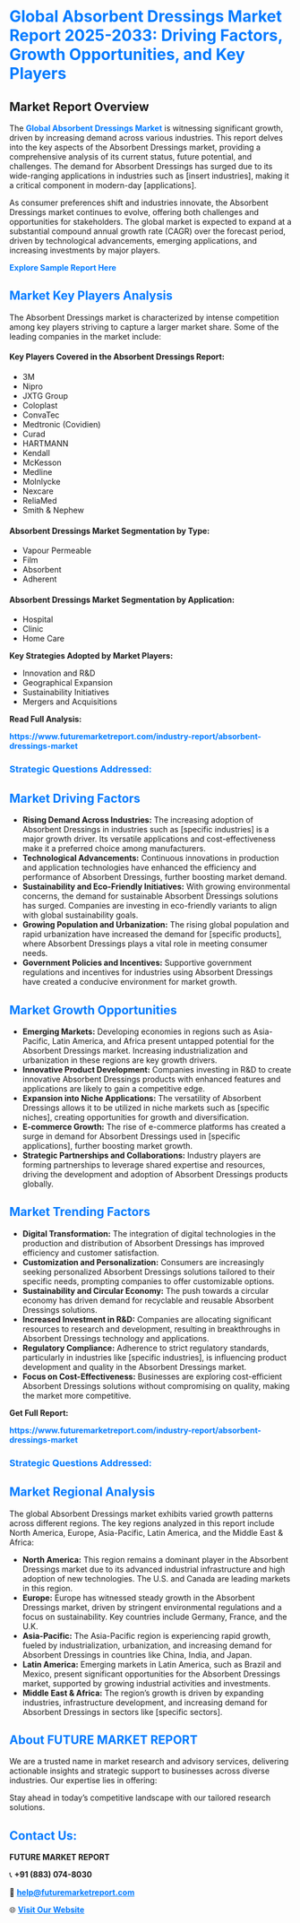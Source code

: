 <h1 style="color: #007BFF;">Global Absorbent Dressings Market Report 2025-2033: Driving Factors, Growth Opportunities, and Key Players</h1>

<section id="overview">
<h2>Market Report Overview</h2>
<p>The <a href="https://www.futuremarketreport.com/industry-report/absorbent-dressings-market" style="color: #007BFF; text-decoration: none;"><strong>Global Absorbent Dressings Market</strong></a> is witnessing significant growth, driven by increasing demand across various industries. This report delves into the key aspects of the Absorbent Dressings market, providing a comprehensive analysis of its current status, future potential, and challenges. The demand for Absorbent Dressings has surged due to its wide-ranging applications in industries such as [insert industries], making it a critical component in modern-day [applications].</p>
<p>As consumer preferences shift and industries innovate, the Absorbent Dressings market continues to evolve, offering both challenges and opportunities for stakeholders. The global market is expected to expand at a substantial compound annual growth rate (CAGR) over the forecast period, driven by technological advancements, emerging applications, and increasing investments by major players.</p>
</section>

<section id="overview">
<p><a href="https://www.futuremarketreport.com/request-sample/reportId=33936" style="color: #007BFF; text-decoration: none;"><strong>Explore Sample Report Here</strong></a></p>
</section>

<section id="key-players">
<h2 style="color: #007BFF;">Market Key Players Analysis</h2>
<p>The Absorbent Dressings market is characterized by intense competition among key players striving to capture a larger market share. Some of the leading companies in the market include:</p>
<h4>Key Players Covered in the Absorbent Dressings Report:</h4>
<ul><li>3M</li><li>Nipro</li><li>JXTG Group</li><li>Coloplast</li><li>ConvaTec</li><li>Medtronic (Covidien)</li><li>Curad</li><li>HARTMANN</li><li>Kendall</li><li>McKesson</li><li>Medline</li><li>Molnlycke</li><li>Nexcare</li><li>ReliaMed</li><li>Smith &amp; Nephew</li></ul>
<h4>Absorbent Dressings Market Segmentation by Type:</h4>
<ul><li>Vapour Permeable</li><li>Film</li><li>Absorbent</li><li>Adherent</li></ul>

<h4>Absorbent Dressings Market Segmentation by Application:</h4>
<ul><li>Hospital</li><li>Clinic</li><li>Home Care</li></ul>
<p><strong>Key Strategies Adopted by Market Players:</strong></p>
<ul>
<li>Innovation and R&D</li>
<li>Geographical Expansion</li>
<li>Sustainability Initiatives</li>
<li>Mergers and Acquisitions</li>
</ul>
</section>

<section>
<p><strong>Read Full Analysis: </strong></p><a href="https://www.futuremarketreport.com/industry-report/absorbent-dressings-market" style="color: #007BFF; text-decoration: none;"><strong>https://www.futuremarketreport.com/industry-report/absorbent-dressings-market</strong></a>
<h3 style="color: #007BFF;">Strategic Questions Addressed:</h3>
</section>

<section id="driving-factors">
<h2 style="color: #007BFF;">Market Driving Factors</h2>
<ul>
<li><strong>Rising Demand Across Industries:</strong> The increasing adoption of Absorbent Dressings in industries such as [specific industries] is a major growth driver. Its versatile applications and cost-effectiveness make it a preferred choice among manufacturers.</li>
<li><strong>Technological Advancements:</strong> Continuous innovations in production and application technologies have enhanced the efficiency and performance of Absorbent Dressings, further boosting market demand.</li>
<li><strong>Sustainability and Eco-Friendly Initiatives:</strong> With growing environmental concerns, the demand for sustainable Absorbent Dressings solutions has surged. Companies are investing in eco-friendly variants to align with global sustainability goals.</li>
<li><strong>Growing Population and Urbanization:</strong> The rising global population and rapid urbanization have increased the demand for [specific products], where Absorbent Dressings plays a vital role in meeting consumer needs.</li>
<li><strong>Government Policies and Incentives:</strong> Supportive government regulations and incentives for industries using Absorbent Dressings have created a conducive environment for market growth.</li>
</ul>
</section>

<section id="growth-opportunities">
<h2 style="color: #007BFF;">Market Growth Opportunities</h2>
<ul>
<li><strong>Emerging Markets:</strong> Developing economies in regions such as Asia-Pacific, Latin America, and Africa present untapped potential for the Absorbent Dressings market. Increasing industrialization and urbanization in these regions are key growth drivers.</li>
<li><strong>Innovative Product Development:</strong> Companies investing in R&D to create innovative Absorbent Dressings products with enhanced features and applications are likely to gain a competitive edge.</li>
<li><strong>Expansion into Niche Applications:</strong> The versatility of Absorbent Dressings allows it to be utilized in niche markets such as [specific niches], creating opportunities for growth and diversification.</li>
<li><strong>E-commerce Growth:</strong> The rise of e-commerce platforms has created a surge in demand for Absorbent Dressings used in [specific applications], further boosting market growth.</li>
<li><strong>Strategic Partnerships and Collaborations:</strong> Industry players are forming partnerships to leverage shared expertise and resources, driving the development and adoption of Absorbent Dressings products globally.</li>
</ul>
</section>

<section id="trending-factors">
<h2 style="color: #007BFF;">Market Trending Factors</h2>
<ul>
<li><strong>Digital Transformation:</strong> The integration of digital technologies in the production and distribution of Absorbent Dressings has improved efficiency and customer satisfaction.</li>
<li><strong>Customization and Personalization:</strong> Consumers are increasingly seeking personalized Absorbent Dressings solutions tailored to their specific needs, prompting companies to offer customizable options.</li>
<li><strong>Sustainability and Circular Economy:</strong> The push towards a circular economy has driven demand for recyclable and reusable Absorbent Dressings solutions.</li>
<li><strong>Increased Investment in R&D:</strong> Companies are allocating significant resources to research and development, resulting in breakthroughs in Absorbent Dressings technology and applications.</li>
<li><strong>Regulatory Compliance:</strong> Adherence to strict regulatory standards, particularly in industries like [specific industries], is influencing product development and quality in the Absorbent Dressings market.</li>
<li><strong>Focus on Cost-Effectiveness:</strong> Businesses are exploring cost-efficient Absorbent Dressings solutions without compromising on quality, making the market more competitive.</li>
</ul>
</section>

<section>
<p><strong>Get Full Report: </strong></p><a href="https://www.futuremarketreport.com/industry-report/absorbent-dressings-market" style="color: #007BFF; text-decoration: none;"><strong>https://www.futuremarketreport.com/industry-report/absorbent-dressings-market</strong></a>
<h3 style="color: #007BFF;">Strategic Questions Addressed:</h3>
</section>


<section id="regional-analysis">
<h2 style="color: #007BFF;">Market Regional Analysis</h2>
<p>The global Absorbent Dressings market exhibits varied growth patterns across different regions. The key regions analyzed in this report include North America, Europe, Asia-Pacific, Latin America, and the Middle East & Africa:</p>
<ul>
<li><strong>North America:</strong> This region remains a dominant player in the Absorbent Dressings market due to its advanced industrial infrastructure and high adoption of new technologies. The U.S. and Canada are leading markets in this region.</li>
<li><strong>Europe:</strong> Europe has witnessed steady growth in the Absorbent Dressings market, driven by stringent environmental regulations and a focus on sustainability. Key countries include Germany, France, and the U.K.</li>
<li><strong>Asia-Pacific:</strong> The Asia-Pacific region is experiencing rapid growth, fueled by industrialization, urbanization, and increasing demand for Absorbent Dressings in countries like China, India, and Japan.</li>
<li><strong>Latin America:</strong> Emerging markets in Latin America, such as Brazil and Mexico, present significant opportunities for the Absorbent Dressings market, supported by growing industrial activities and investments.</li>
<li><strong>Middle East & Africa:</strong> The region’s growth is driven by expanding industries, infrastructure development, and increasing demand for Absorbent Dressings in sectors like [specific sectors].</li>
</ul>
</section>

<footer>
<h2 style="color: #007BFF;">About FUTURE MARKET REPORT</h2>
<p>We are a trusted name in market research and advisory services, delivering actionable insights and strategic support to businesses across diverse industries. Our expertise lies in offering:</p>

<p>Stay ahead in today’s competitive landscape with our tailored research solutions.</p>

<h2 style="color: #007BFF;">Contact Us:</h2>
<p><strong>FUTURE MARKET REPORT</strong></p>
<p>📞 <strong>+91 (883) 074-8030</strong></p>
<p>📧 <strong><a href="mailto:help@futuremarketreport.com" style="color: #007BFF;">help@futuremarketreport.com</a></strong></p>
<p>🌐 <strong><a href="https://www.futuremarketreport.com/" style="color: #007BFF;">Visit Our Website</a></strong></p>
</footer>